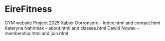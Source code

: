 # EireFitness
GYM website Project 2025
Xabier Dorronsoro - index.html and contact.html
Kateryna Nahirniak - about.html and classes.html
Dawid Nowak - membership.html and join.html
